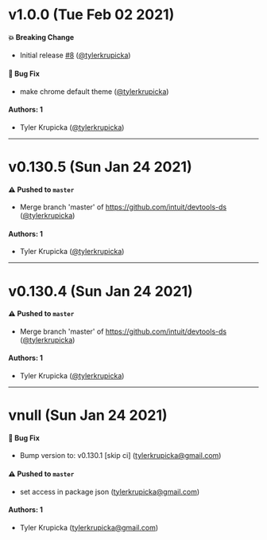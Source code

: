 # v1.0.0 (Tue Feb 02 2021)

#### 💥 Breaking Change

- Initial release [#8](https://github.com/intuit/devtools-ds/pull/8) ([@tylerkrupicka](https://github.com/tylerkrupicka))

#### 🐛 Bug Fix

- make chrome default theme ([@tylerkrupicka](https://github.com/tylerkrupicka))

#### Authors: 1

- Tyler Krupicka ([@tylerkrupicka](https://github.com/tylerkrupicka))

---

# v0.130.5 (Sun Jan 24 2021)

#### ⚠️ Pushed to `master`

- Merge branch 'master' of https://github.com/intuit/devtools-ds ([@tylerkrupicka](https://github.com/tylerkrupicka))

#### Authors: 1

- Tyler Krupicka ([@tylerkrupicka](https://github.com/tylerkrupicka))

---

# v0.130.4 (Sun Jan 24 2021)

#### ⚠️ Pushed to `master`

- Merge branch 'master' of https://github.com/intuit/devtools-ds ([@tylerkrupicka](https://github.com/tylerkrupicka))

#### Authors: 1

- Tyler Krupicka ([@tylerkrupicka](https://github.com/tylerkrupicka))

---

# vnull (Sun Jan 24 2021)

#### 🐛 Bug Fix

- Bump version to: v0.130.1 \[skip ci\] (tylerkrupicka@gmail.com)

#### ⚠️ Pushed to `master`

- set access in package json (tylerkrupicka@gmail.com)

#### Authors: 1

- Tyler Krupicka (tylerkrupicka@gmail.com)
